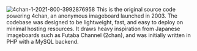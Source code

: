 ![4chan-1-2021-800-3992876958](https://github.com/user-attachments/assets/0892412f-f97e-4b56-a17a-fff9f41b9f2a)
This is the original source code powering 4chan, an anonymous imageboard launched in 2003. The codebase was designed to be lightweight, fast, and easy to deploy on minimal hosting resources. It draws heavy inspiration from Japanese imageboards such as Futaba Channel (2chan), and was initially written in PHP with a MySQL backend.
